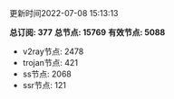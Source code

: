 更新时间2022-07-08 15:13:13

**总订阅: 377**
**总节点: 15769**
**有效节点: 5088**
- v2ray节点: 2478
- trojan节点: 421
- ss节点: 2068
- ssr节点: 121
